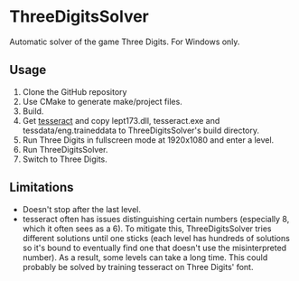 # ThreeDigitsSolver
Automatic solver of the game Three Digits. For Windows only.

## Usage
1. Clone the GitHub repository
2. Use CMake to generate make/project files.
3. Build.
4. Get [tesseract](https://github.com/tesseract-ocr/tesseract) and copy lept173.dll, tesseract.exe and tessdata/eng.traineddata to ThreeDigitsSolver's build directory.
5. Run Three Digits in fullscreen mode at 1920x1080 and enter a level.
6. Run ThreeDigitsSolver.
7. Switch to Three Digits.

## Limitations
* Doesn't stop after the last level.
* tesseract often has issues distinguishing certain numbers (especially 8, which it often sees as a 6). To mitigate this, ThreeDigitsSolver tries different solutions until one sticks (each level has hundreds of solutions so it's bound to eventually find one that doesn't use the misinterpreted number). As a result, some levels can take a long time. This could probably be solved by training tesseract on Three Digits' font.